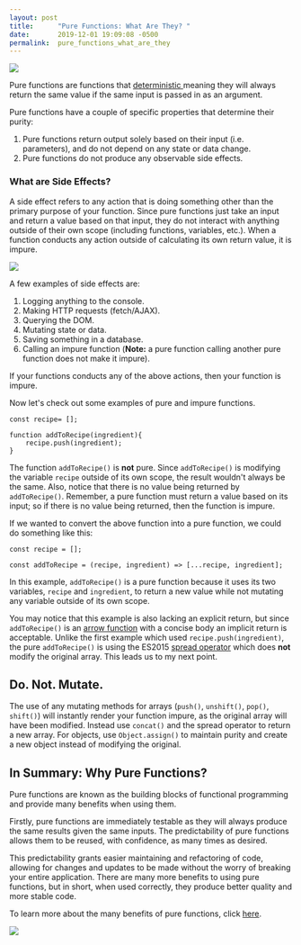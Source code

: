 ```yaml
---
layout: post
title:      "Pure Functions: What Are They? "
date:       2019-12-01 19:09:08 -0500
permalink:  pure_functions_what_are_they
---
```


![](https://i.imgur.com/2Q0U6LU.gif)

Pure functions are functions that [deterministic ](https://docs.microsoft.com/en-us/sql/relational-databases/user-defined-functions/deterministic-and-nondeterministic-functions?view=sql-server-ver15) meaning they will always return the same value if the same input is passed in as an argument. 

Pure functions have a couple of specific properties that determine their purity: 

1. Pure functions return output solely based on their input (i.e. parameters), and do not depend on any state or data change.   
2. Pure functions do not produce any observable side effects.

### What are Side Effects?

A side effect refers to any action that is doing something other than the primary purpose of your function. 
Since pure functions just take an input and return a value based on that input, they do not interact with anything outside of their own scope (including functions, variables, etc.). When a function conducts any action outside of calculating its own return value, it is impure.

![](https://media.giphy.com/media/xT5LMuZyzHqiQcVO5a/giphy.gif)

A few examples of side effects are:

1. Logging anything to the console.
2. Making HTTP requests (fetch/AJAX).
3. Querying the DOM.
4. Mutating state or data.
5. Saving something in a database. 
6. Calling an impure function (**Note:** a pure function calling another pure function does not make it impure).

If your functions conducts any of the above actions, then your function is impure.  

Now let's check out some examples of pure and impure functions. 

```
const recipe= [];

function addToRecipe(ingredient){
	recipe.push(ingredient);
}
```

The function `addToRecipe()` is **not** pure.  Since `addToRecipe()` is modifying the variable `recipe` outside of its own scope, the result wouldn't always be the same. Also, notice that there is no value being returned by `addToRecipe()`. Remember, a pure function must return a value based on its input; so if there is no value being returned, then the function is impure. 

If we wanted to convert the above function into a pure function, we could do something like this: 

```
const recipe = [];

const addToRecipe = (recipe, ingredient) => [...recipe, ingredient];
```


In this example, `addToRecipe()` is a pure function because it uses its two variables, `recipe` and `ingredient`, to return a new value while not mutating any variable outside of its own scope. 

You may notice that this example is also lacking an explicit return, but since `addToRecipe()` is an [arrow function](https://bsalemi.github.io/arrow_functions) with a concise body an implicit return is acceptable. Unlike the first example which used `recipe.push(ingredient)`, the pure `addToRecipe()` is using the ES2015 [spread operator](https://developer.mozilla.org/en-US/docs/Web/JavaScript/Reference/Operators/Spread_syntax) which does **not** modify the original array. This leads us to my next point.

## Do. Not. Mutate.

The use of any mutating methods for arrays (`push()`, `unshift()`, `pop()`, `shift()`) will instantly render your function impure, as the original array will have been modified. Instead use `concat()` and the spread operator to return a new array. For objects, use `Object.assign()` to maintain purity and create a new object instead of modifying the original. 

## In Summary: Why Pure Functions?

Pure functions are known as the building blocks of functional programming and provide many benefits when using them. 

Firstly, pure functions are immediately testable as they will always produce the same results given the same inputs. The predictability of pure functions allows them to be reused, with confidence, as many times as desired. 

This predictability grants easier maintaining and refactoring of code, allowing for changes and updates to be made without the worry of breaking your entire application.  There are many more benefits to using pure functions, but in short, when used correctly, they produce better quality and more stable code. 

To learn more about the many benefits of pure functions, click [here](https://en.wikipedia.org/wiki/Pure_function). 

![](https://media1.giphy.com/media/dsKnRuALlWsZG/giphy.gif?cid=790b7611eeef786c9d50f9bb821f6ce98bedc9fd6c6cacb9&rid=giphy.gif)


